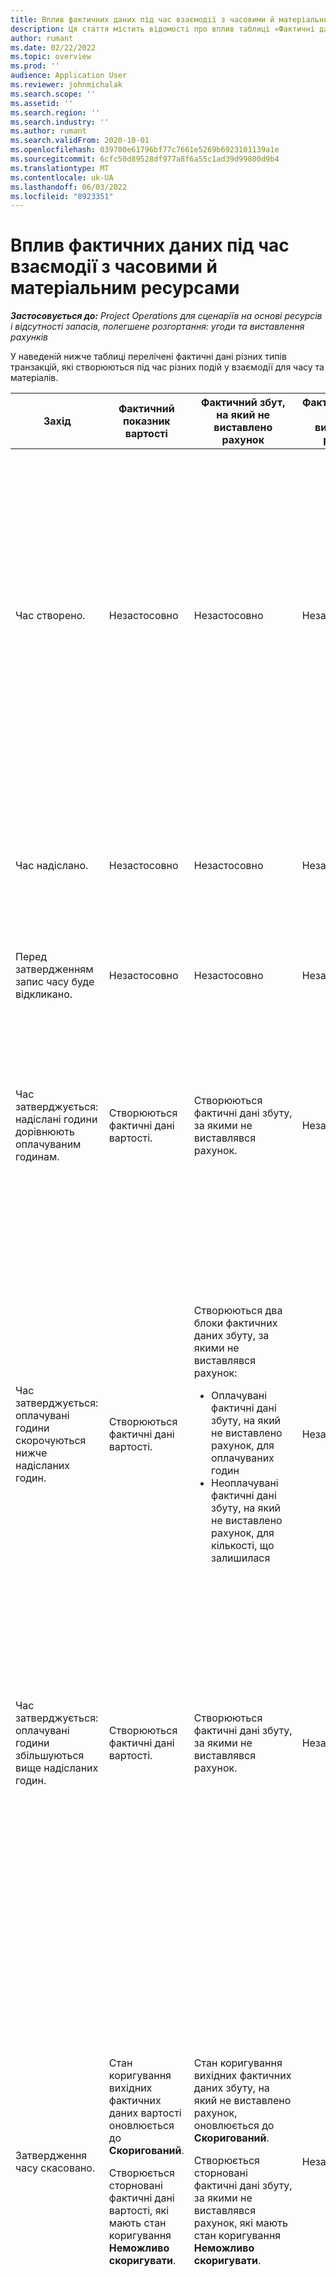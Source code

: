 ```yaml
---
title: Вплив фактичних даних під час взаємодії з часовими й матеріальним ресурсами
description: Ця стаття містить відомості про вплив таблиці «Фактичні дані» на різні події під час життєвого циклу часу та взаємодії матеріалів у Microsoft Dynamics 365 Project Operations.
author: rumant
ms.date: 02/22/2022
ms.topic: overview
ms.prod: ''
audience: Application User
ms.reviewer: johnmichalak
ms.search.scope: ''
ms.assetid: ''
ms.search.region: ''
ms.search.industry: ''
ms.author: rumant
ms.search.validFrom: 2020-10-01
ms.openlocfilehash: 039700e61796bf77c7661e5269b6923101139a1e
ms.sourcegitcommit: 6cfc50d89528df977a8f6a55c1ad39d99800d9b4
ms.translationtype: MT
ms.contentlocale: uk-UA
ms.lasthandoff: 06/03/2022
ms.locfileid: "8923351"
---
```

# <a name="actuals-impact-in-a-time-and-materials-engagement"></a>Вплив фактичних даних під час взаємодії з часовими й матеріальним ресурсами

_**Застосовується до:** Project Operations для сценаріїв на основі ресурсів і відсутності запасів, полегшене розгортання: угоди та виставлення рахунків_

У наведеній нижче таблиці перелічені фактичні дані різних типів транзакцій, які створюються під час різних подій у взаємодії для часу та матеріалів.

| Захід | Фактичний показник вартості | Фактичний збут, на який не виставлено рахунок | Фактичний збут, на який виставлено рахунок | Приклад |
|---|---|---|---|---|
| Час створено. | Незастосовно | Незастосовно | Незастосовно | <p>Боб Козак з організаційної одиниці Fabrikam US, що має ставку витрат 100 доларів США (100 дол. США) за годину, працює над проектом з назвою «Інсталяція ARM в Adatum». Для цього проекту його контрактна ставка оплати праці складає 200 дол. США на годину. Ось зразок запису часу від Боба Козака:</p><p>Боб Козак, 8 годин</p> |
| Час надіслано. | Незастосовно | Незастосовно | Незастосовно | Для запису часу створюються рядок у журналі вартості та журнали збуту, на який не виставлено рахунок. У запис журналу вводяться ціни та ставки витрат за замовчуванням. |
| Перед затвердженням запис часу буде відкликано. | Незастосовно | Незастосовно | Незастосовно | |
| Час затверджується: надіслані години дорівнюють оплачуваним годинам. | Створюються фактичні дані вартості. | Створюються фактичні дані збуту, за якими не виставлявся рахунок. | Незастосовно | <p>Нові фактичні дані, які створюються:</p><ul><li>**Фактичні дані вартості:** Боб Козак, 8 годин, 800 дол. США</li><li>**Фактичний збут, на який не виставлено рахунок:** Боб Козак, 8 год., 1 600 дол. США</li></ul> |
| Час затверджується: оплачувані години скорочуються нижче надісланих годин. | Створюються фактичні дані вартості. | <p>Створюються два блоки фактичних даних збуту, за якими не виставлявся рахунок:</p><ul><li>Оплачувані фактичні дані збуту, на який не виставлено рахунок, для оплачуваних годин</li><li>Неоплачувані фактичні дані збуту, на який не виставлено рахунок, для кількості, що залишилася</li></ul> | Незастосовно | <p>Нові фактичні дані, які створюються:</p><ul><li>**Фактичні дані вартості:** Боб Козак, 8 годин, 800 дол. США</li><li>**Фактичний збут, на який не виставлено рахунок:** Боб Козак, 6 год., 1 200 дол. США, *Оплачується*</li><li>**Фактичний збут, на який не виставлено рахунок:** Боб Козак, 2 год., 400 дол. США, *Не оплачується*</li></ul> |
| Час затверджується: оплачувані години збільшуються вище надісланих годин. | Створюються фактичні дані вартості. | Створюються фактичні дані збуту, за якими не виставлявся рахунок. | Незастосовно | <p>Нові фактичні дані, які створюються:</p><ul><li>**Фактичні дані вартості:** Боб Козак, 8 годин, 800 дол. США</li><li>**Фактичний збут, на який не виставлено рахунок:** Боб Козак, 10 год., 2 000 дол. США</li></ul> |
| Затвердження часу скасовано. | <p>Стан коригування вихідних фактичних даних вартості оновлюється до **Скоригований**.</p><p>Створюється сторновані фактичні дані вартості, які мають стан коригування **Неможливо скоригувати**.</p> | <p>Стан коригування вихідних фактичних даних збуту, на який не виставлено рахунок, оновлюється до **Скоригований**.</p><p>Створюється сторновані фактичні дані збуту, за якими не виставлявся рахунок, які мають стан коригування **Неможливо скоригувати**.</p> | Незастосовно | <p>Наявні фактичні дані, які оновлюються:</p><ul><li>**Фактичні дані вартості:** Боб Козак, 8 годин, 800 дол. США, *Скориговано*</li><li>**Фактичний збут, на який не виставлено рахунок:** Боб Козак, 8 год., 1 600 дол. США, *Скориговано*</li></ul><p>Нові фактичні дані, створені для обертання попереднього фінансового впливу:</p><ul><li>**Фактичні дані вартості:** Боб Козак, (8 годин), (800 дол. США), *Неможливо скоригувати*</li><li>**Фактичний збут, на який не виставлено рахунок:** Боб Козак, (8 год.), (1 600 дол. США), *Неможливо скоригувати*</li></ul> |
| Після затвердження запис часу буде відкликано. | <p>Стан коригування вихідних фактичних даних вартості оновлюється до **Скоригований**.</p><p>Створюється сторновані фактичні дані вартості, які мають стан коригування **Неможливо скоригувати**.</p> | <p>Стан коригування вихідних фактичних даних збуту, на який не виставлено рахунок, оновлюється до **Скоригований**.</p><p>Створюється сторновані фактичні дані збуту, за якими не виставлявся рахунок, які мають стан коригування **Неможливо скоригувати**.</p> | Незастосовно | <p>Наявні фактичні дані, які оновлюються:</p><ul><li>**Фактичні дані вартості:** Боб Козак, 8 годин, 800 дол. США, *Скориговано*</li><li>**Фактичний збут, на який не виставлено рахунок:** Боб Козак, 8 год., 1 600 дол. США, *Скориговано*</li></ul><p>Нові фактичні дані, створені для обертання попереднього фінансового впливу:</p><ul><li>**Фактичні дані вартості:** Боб Козак, (8 годин), (800 дол. США), *Неможливо скоригувати*</li><li>**Фактичний збут, на який не виставлено рахунок:** Боб Козак, (8 год.), (1 600 дол. США), *Неможливо скоригувати*</li></ul> |
| Сервісний договір підтверджено. | <p>Стан коригування старих фактичних даних збуту вартості оновлюється до **Скоригований**.</p><p>Створюється сторновані фактичні дані вартості, які мають стан коригування **Неможливо скоригувати**.</p><p>Нові фактичні дані вартості створюються після повторної оцінки правил сервісного договору.</p> | <p>Стан коригування старих фактичних даних збуту, на який не виставлено рахунок, оновлюється до **Скоригований**.</p><p>Створюються фактичні дані скасування збуту, на який не виставлено рахунок, які мають стан коригування **Неможливо скоригувати**.</p><p>Нові фактичні дані збуту, на який не виставлено рахунок, створюються після повторної оцінки правил сервісного договору.</p> | Незастосовно | <p>Наявні фактичні дані, які оновлюються:</p><ul><li>**Фактичні дані вартості:** Боб Козак, 8 годин, 800 дол. США, *Скориговано*</li><li>**Фактичний збут, на який не виставлено рахунок:** Боб Козак, 8 год., 1 600 дол. США, *Скориговано*</li></ul><p>Нові фактичні дані, створені для обертання попереднього фінансового впливу:</p><ul><li>**Фактичні дані вартості:** Боб Козак, (8 годин), (800 дол. США), *Неможливо скоригувати*</li><li>**Фактичний збут, на який не виставлено рахунок:** Боб Козак, (8 год.), (1 600 дол. США), *Неможливо скоригувати*</li></ul><p>Нові фактичні дані, створені для повторно оціненого фінансового впливу:</p><ul><li>**Фактичні дані вартості:** Боб Козак, 8 годин, 800 дол. США</li><li>**Фактичний збут, на який не виставлено рахунок:** Боб Козак, 8 год., 1 600 дол. США</li></ul> |
| Створено рахунок. | Незастосовно | Незастосовно | Незастосовно | |
| Рахунок підтверджено. Кількість у відомостях рядку рахунку не змінюється залежно від кількості в фактичних даних збуту, на який не виставлено рахунок. | Незастосовно | <p>Статус рахунка старих фактичних даних збуту, на який не виставлено рахунок, буде оновлено.</p><p>Створюються фактичні дані скасування збуту, на який не виставлено рахунок, які мають стан коригування **Неможливо скоригувати**. | Створюються фактичні дані збуту, за якими виставлено рахунок. | <p>Наявні фактичні дані, які залишаються незмінними:</p><ul><li>**Фактичні дані вартості:** Боб Козак, 8 годин, 800 дол. США</li></ul><p>Наявні фактичні дані, які оновлюються:</p><ul><li>**Фактичний збут, на який не виставлено рахунок:** Боб Козак, 8 год, 1 600 дол. США, *Рахунок клієнта опубліковано*</li></ul>Нові фактичні дані, створені для повернення за незавершену фінансову роботу (WIP):</p><ul><li>**Фактичний збут, на який не виставлено рахунок:** Боб Козак, (8 год.), (1 600 дол. США)</li></ul><p>Нові фактичні дані створюються для запису значень збуту, на який виставлено рахунок.</p><ul><li>**Фактичний збут, на який виставлено рахунок:** Боб Козак, 8 год., 1 600 дол. США</li></ul> |
| Рахунок підтверджується після того, як кількість у відомостях рядку рахунку зменшується залежно від кількості в фактичних даних збуту, на який не виставлено рахунок. | Незастосовно | <p>Стан коригування вихідних фактичних даних збуту, на який не виставлено рахунок, оновлюється до **Скоригований**.</p><p>Фактичні дані про повернення збуту, на який не виставлено рахунок, створюються для вихідних фактичних даних збуту, на який не виставлено рахунок. Вони мають стан коригування **Неможливо скоригувати**.</p><p>Створюються два нові блоки фактичних даних збуту, за якими не виставлявся рахунок:</p><ul><li>Оплачувані фактичні дані збуту, на який не виставлено рахунок, для оплачуваних годин</li><li>Неоплачувані фактичні дані збуту, на який не виставлено рахунок, для кількості, що залишилася</li></ul><p>Фактичні дані про повернення збуту, на який не виставлено рахунок, створюються для двох нових фактичних даних збуту, на який не виставлено рахунок.</p> | <p>Створюються два блоки фактичних даних збуту, за якими виставлявся рахунок:</p><ul><li>Оплачувані фактичні дані збуту, на який виставлено рахунок, для оплачуваних годин</li><li>Неоплачувані фактичні дані збуту, на який виставлено рахунок, для кількості, що залишилася</li></ul> | <p>Наявні фактичні дані, які залишаються незмінними:</p><ul><li>**Фактичні дані вартості:** Боб Козак, 8 годин, 800 дол. США</li></ul><p>Наявні фактичні дані, які оновлюються:</p><ul><li>**Фактичний збут, на який не виставлено рахунок:** Боб Козак, 8 год., 1 600 дол. США, *Скориговано*</li></ul><p>Нові фактичні дані створюються для обертання попереднього фінансового WIP:</p><ul><li>**Фактичний збут, на який не виставлено рахунок:** Боб Козак, (8 год.), (1 600 дол. США), *Неможливо скоригувати*</li></ul><p>Нові фактичні дані створюються для запису оновленого збуту WIP.</p><ul><li>**Фактичний збут, на який не виставлено рахунок:** Боб Козак, 6 год., 1 200 дол. США, *Оплачується*</li><li>**Фактичний збут, на який не виставлено рахунок:** Боб Козак, 2 год., 400 дол. США, *Не оплачується*</li></ul><p>Нові фактичні дані створюються для повернення оновленого збуту WIP.</p><ul><li>**Фактичний збут, на який не виставлено рахунок:** Боб Козак, (6 год.), (1 200 дол. США), *Оплачується*</li><li>**Фактичний збут, на який не виставлено рахунок:** Боб Козак, (2 год.), (400 дол. США), *Не оплачується*</li></ul><p>Нові фактичні дані створюються для запису значень збуту, на який виставлено рахунок.</p><ul><li>**Фактичний збут, на який виставлено рахунок:** Боб Козак, 6 год., 1 200 дол. США, *Оплачується*</li><li>**Фактичний збут, на який виставлено рахунок:** Боб Козак, 2 год., 400 дол. США, *Не оплачується*</li></ul> |
| Рахунок підтверджується після того, як кількість у відомостях рядку рахунку збільшується залежно від кількості в фактичних даних збуту, на який не виставлено рахунок. | Незастосовно | <p>Стан коригування вихідних фактичних даних збуту, на який не виставлено рахунок, оновлюється до **Скоригований**.</p><p>Фактичні дані про повернення збуту, на який не виставлено рахунок, створюються для вихідних фактичних даних збуту, на який не виставлено рахунок. Вони мають стан коригування **Неможливо скоригувати**.</p><p>Створюються нові фактичні дані збуту, на який не виставлено рахунок, для нової кількості.</p><p>Фактичні дані про повернення збуту, на який не виставлено рахунок, створюються для нових фактичних даних збуту, на який не виставлено рахунок.</p> | Створюються фактичні дані збуту, на який не виставлено рахунок, для нової кількості. | <p>Наявні фактичні дані, які залишаються незмінними:</p><ul><li>**Фактичні дані вартості:** Боб Козак, 8 годин, 800 дол. США</li></ul><p>Наявні фактичні дані, які оновлюються:</p><ul><li>**Фактичний збут, на який не виставлено рахунок:** Боб Козак, 8 год., 1 600 дол. США, *Скориговано*</li></ul><p>Нові фактичні дані створюються для обертання попереднього фінансового WIP:</p><ul><li>**Фактичний збут, на який не виставлено рахунок:** Боб Козак, (8 год.), (1 600 дол. США), *Неможливо скоригувати*</li></ul><p>Нові фактичні дані створюються для запису оновленого збуту WIP.</p><ul><li>**Фактичний збут, на який не виставлено рахунок:** Боб Козак, 10 год., 2 000 дол. США, *Оплачується*</li></ul><p>Нові фактичні дані створюються для повернення оновленого збуту WIP.</p><ul><li>**Фактичний збут, на який не виставлено рахунок:** Боб Козак, (10 год.), (2 000 дол. США), *Оплачується*, *Неможливо скоригувати*</li></ul><p>Нові фактичні дані створюються для запису значень збуту, на який виставлено рахунок.</p><ul><li>**Фактичний збут, на який виставлено рахунок:** Боб Козак, 10 год., 2 000 дол. США, *Оплачується*</li></ul> |
| Рахунок виправляється для зменшення оплачуваної кількості або ціни. | Незастосовно | <p>Створюються два блоки фактичних даних збуту, за якими не виставлявся рахунок:</p><ul><li>Оплачувані фактичні дані збуту, на який не виставлено рахунок, для кількості в коригувальному рахунку</li><li>Оплачувані фактичні дані збуту, на який не виставлено рахунок, для кількості, що залишилася</li></ul><p>Фактичні дані про повернення збуту, на який не виставлено рахунок, створюються для двох нових фактичних даних збуту, на який не виставлено рахунок.</p> | <p>Створюються фактичні дані повернення збуту, за якими виставлявся рахунок.</p><p>Створюються нові фактичні дані збуту, на який виставлено рахунок, для нової кількості. | <p>Наявні фактичні дані, які залишаються незмінними:</p><ul><li>**Фактичні дані вартості:** Боб Козак, 8 годин, 800 дол. США</li><li>**Фактичний збут, на який не виставлено рахунок:** Боб Козак, 8 год, 1 600 дол. США, *Рахунок клієнта опубліковано*</li><li>**Фактичний збут, на який не виставлено рахунок:** Боб Козак, (8 год.), (1 600 дол. США)</li></ul><p>Наявні фактичні дані, які оновлюються:</p><ul><li>**Фактичний збут, на який виставлено рахунок:** Боб Козак, (8 год.), (1 600 дол. США), *Скориговано*</li></ul><p>Нові фактичні дані створюються для обернення попередніх значень збуту, на який виставлено рахунок.</p><ul><li>**Фактичний збут, на який виставлено рахунок:** Боб Козак, (8 год.), (1 600 дол. США) *Неможливо скоригувати*</li></ul><p>Нові фактичні дані створюються для запису відкоригованого збуту WIP.</p><ul><li>**Фактичний збут, на який не виставлено рахунок:** Боб Козак, 6 год, 1 200 дол. США, *Оплачується*, *Опубліковано рахунок для клієнта*</li><li>**Фактичний збут, на який не виставлено рахунок:** Боб Козак, 2 год., 400 дол. США, *Оплачується*</li></ul><p>Нові фактичні дані створюються для повернення відкоригованого збуту WIP.</p><ul><li>**Фактичний збут, на який не виставлено рахунок:** Боб Козак, (6 год.), (1 200 дол. США), *Оплачується*, *Неможливо скоригувати*</li></ul><p>Нові фактичні дані створюються для запису виправлених значень збуту, на який виставлено рахунок.</p><ul><li>**Фактичний збут, на який виставлено рахунок:** Боб Козак, 6 год., 1 200 дол. США, *Оплачується*</li></ul> |
| Рахунок виправляється для збільшення оплачуваної кількості або ціни. | Незастосовно | <p>Створюються нові фактичні дані збуту, на який не виставлено рахунок, для нової кількості.</p> <p>Фактичні дані про повернення збуту, на який не виставлено рахунок, створюються для нових фактичних даних збуту, на який не виставлено рахунок.</p> | <p>Створюються фактичні дані повернення збуту, за якими виставлявся рахунок.</p>Створюються нові фактичні дані збуту, на який виставлено рахунок, для нової кількості.</p> | <p>Наявні фактичні дані, які залишаються незмінними:</p><ul><li>**Фактичні дані вартості:** Боб Козак, 8 годин, 800 дол. США</li><li>**Фактичний збут, на який не виставлено рахунок:** Боб Козак, 8 год, 1 600 дол. США, *Рахунок клієнта опубліковано*</li><li>**Фактичний збут, на який не виставлено рахунок:** Боб Козак, (8 год.), (1 600 дол. США)</li></ul><p>Наявні фактичні дані, які оновлюються:</p><ul><li>**Фактичний збут, на який виставлено рахунок:** Боб Козак, (8 год.), (1 600 дол. США), *Скориговано*</li></ul><p>Нові фактичні дані створюються для обернення попередніх значень збуту, на який виставлено рахунок.</p><ul><li>**Фактичний збут, на який виставлено рахунок:** Боб Козак, (8 год.), (1 600 дол. США) *Неможливо скоригувати*</li></ul><p>Нові фактичні дані створюються для запису відкоригованого збуту WIP.</p><ul><li>**Фактичний збут, на який не виставлено рахунок:** Боб Козак, 10 год, 2 000 дол. США, *Оплачується*, *Опубліковано рахунок для клієнта*</li></ul><p>Нові фактичні дані створюються для повернення відкоригованого збуту WIP.</p><ul><li>**Фактичний збут, на який не виставлено рахунок:** Боб Козак, (10 год.), (2 000 дол. США), *Оплачується*</li></ul><p>Нові фактичні дані створюються для запису виправлених значень збуту, на який виставлено рахунок.</p><ul><li>**Фактичний збут, на який виставлено рахунок:** Боб Козак, 10 год., 2 000 дол. США, *Оплачується*</li></ul> |

[!INCLUDE[footer-include](../includes/footer-banner.md)]
